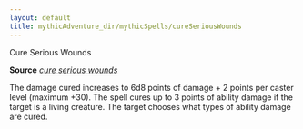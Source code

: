 ```yaml
---
layout: default
title: mythicAdventure_dir/mythicSpells/cureSeriousWounds
---
```

Cure Serious Wounds

**Source** [_cure serious wounds_](spell_dir/cureSeriousWounds#_cure-serious-wounds)

The damage cured increases to 6d8 points of damage + 2 points per caster level (maximum +30). The spell cures up to 3 points of ability damage if the target is a living creature. The target chooses what types of ability damage are cured.

